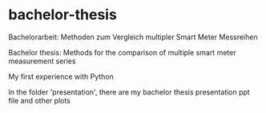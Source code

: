 # bachelor-thesis

Bachelorarbeit: Methoden zum Vergleich multipler Smart Meter Messreihen

Bachelor thesis: Methods for the comparison of multiple smart meter measurement series

My first experience with Python 


In the folder 'presentation', there are my bachelor thesis presentation ppt file and other plots 
